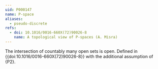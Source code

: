 ```yaml
---
uid: P000147
name: P-space
aliases: 
  - pseudo-discrete
refs:
  - doi: 10.1016/0016-660X(72)90026-8
    name: A topological view of P-spaces (A. Misra)
---
```


The intersection of countably many open sets is open. Defined in {{doi:10.1016/0016-660X(72)90026-8}} with the additional assumption of {P2}.
